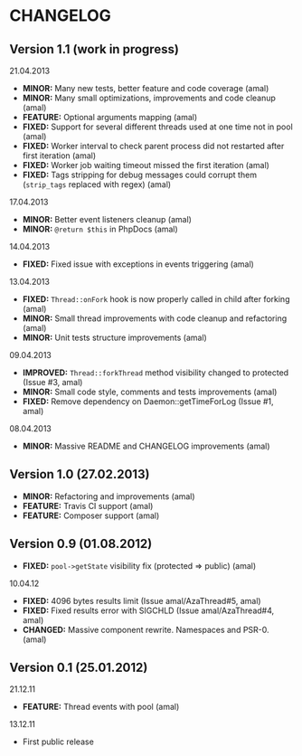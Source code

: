 CHANGELOG
=========

## Version 1.1 (work in progress)


21.04.2013
- **MINOR:** Many new tests, better feature and code coverage (amal)
- **MINOR:** Many small optimizations, improvements and code cleanup (amal)
- **FEATURE:** Optional arguments mapping (amal)
- **FIXED:** Support for several different threads used at one time not in pool (amal)
- **FIXED:** Worker interval to check parent process did not restarted after first iteration (amal)
- **FIXED:** Worker job waiting timeout missed the first iteration (amal)
- **FIXED:** Tags stripping for debug messages could corrupt them (`strip_tags` replaced with regex) (amal)

17.04.2013
- **MINOR:** Better event listeners cleanup (amal)
- **MINOR:** `@return $this` in PhpDocs (amal)

14.04.2013
- **FIXED:** Fixed issue with exceptions in events triggering (amal)

13.04.2013
- **FIXED:** `Thread::onFork` hook is now properly called in child after forking (amal)
- **MINOR:** Small thread improvements with code cleanup and refactoring (amal)
- **MINOR:** Unit tests structure improvements (amal)

09.04.2013
- **IMPROVED:** `Thread::forkThread` method visibility changed to protected (Issue #3, amal)
- **MINOR:** Small code style, comments and tests improvements (amal)
- **FIXED:** Remove dependency on Daemon::getTimeForLog (Issue #1, amal)

08.04.2013
- **MINOR:** Massive README and CHANGELOG improvements (amal)


## Version 1.0 (27.02.2013)
- **MINOR:** Refactoring and improvements (amal)
- **FEATURE:** Travis CI support (amal)
- **FEATURE:** Composer support (amal)


## Version 0.9 (01.08.2012)
- **FIXED:** `pool->getState` visibility fix (protected => public) (amal)

10.04.12
- **FIXED:** 4096 bytes results limit (Issue amal/AzaThread#5, amal)
- **FIXED:** Fixed results error with SIGCHLD (Issue amal/AzaThread#4, amal)
- **CHANGED:** Massive component rewrite. Namespaces and PSR-0. (amal)


## Version 0.1 (25.01.2012)
21.12.11
- **FEATURE:** Thread events with pool (amal)

13.12.11
- First public release
